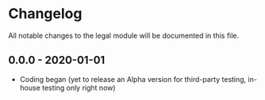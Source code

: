 # Changelog

All notable changes to the legal module will be documented in this file.

## 0.0.0 - 2020-01-01
- Coding began (yet to release an Alpha version for third-party testing, in-house testing only right now)
